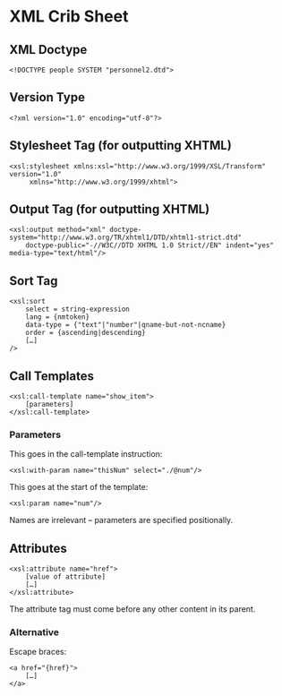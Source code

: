 # XML Crib Sheet

## XML Doctype

	<!DOCTYPE people SYSTEM "personnel2.dtd">

## Version Type

	<?xml version="1.0" encoding="utf-8"?>

## Stylesheet Tag (for outputting XHTML)

	<xsl:stylesheet xmlns:xsl="http://www.w3.org/1999/XSL/Transform" version="1.0"
	     xmlns="http://www.w3.org/1999/xhtml">	
	     
## Output Tag (for outputting XHTML)

    <xsl:output method="xml" doctype-system="http://www.w3.org/TR/xhtml1/DTD/xhtml1-strict.dtd"
        doctype-public="-//W3C//DTD XHTML 1.0 Strict//EN" indent="yes" media-type="text/html"/>
        
## 	Sort Tag

	<xsl:sort
		select = string-expression
		lang = {nmtoken}
		data-type = {"text"|"number"|qname-but-not-ncname}
		order = {ascending|descending}
		[…]
	/>
	
## Call Templates

	<xsl:call-template name="show_item">
		[parameters]
	</xsl:call-template>
	
### Parameters

This goes in the call-template instruction:

	<xsl:with-param name="thisNum" select="./@num"/>
	
This goes at the start of the template:

	<xsl:param name="num"/>
	
Names are irrelevant – parameters are specified positionally.

## Attributes

	<xsl:attribute name="href">
		[value of attribute]
		[…]
	</xsl:attribute>
	
The attribute tag must come before any other content in its parent.

### Alternative

Escape braces:

	<a href="{href}">
		[…]
	</a>